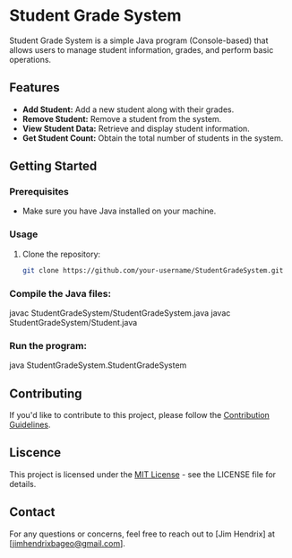 # Student Grade System

Student Grade System is a simple Java program (Console-based) that allows users to manage student information, grades, and perform basic operations.

## Features

- **Add Student:** Add a new student along with their grades.
- **Remove Student:** Remove a student from the system.
- **View Student Data:** Retrieve and display student information.
- **Get Student Count:** Obtain the total number of students in the system.

## Getting Started

### Prerequisites

- Make sure you have Java installed on your machine.

### Usage

1. Clone the repository:

   ```bash
   git clone https://github.com/your-username/StudentGradeSystem.git

### Compile the Java files:

javac StudentGradeSystem/StudentGradeSystem.java
javac StudentGradeSystem/Student.java

### Run the program:

java StudentGradeSystem.StudentGradeSystem

## Contributing

If you'd like to contribute to this project, please follow the [Contribution Guidelines](./CONTRIBUTING.md).

## Liscence

This project is licensed under the [MIT License](./LICENSE) - see the LICENSE file for details.

## Contact

For any questions or concerns, feel free to reach out to [Jim Hendrix] at [jimhendrixbageo@gmail.com].
